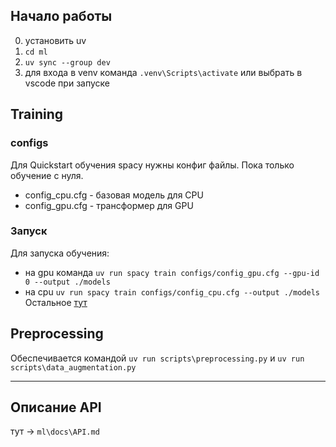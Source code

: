 ## Начало работы
0) установить uv
1) `cd ml`
2) `uv sync --group dev`
3) для входа в venv команда `.venv\Scripts\activate` или выбрать в vscode при запуске

## Training
### configs
Для Quickstart обучения spacy нужны конфиг файлы.
Пока только обучение с нуля.
- config_cpu.cfg - базовая модель для CPU
- config_gpu.cfg - трансформер для GPU

### Запуск
Для запуска обучения:
- на gpu команда `uv run spacy train configs/config_gpu.cfg --gpu-id 0 --output ./models`
- на cpu `uv run spacy train configs/config_cpu.cfg --output ./models`
Остальное [тут](https://spacy.io/usage/training)

## Preprocessing
Обеспечивается командой `uv run scripts\preprocessing.py` и `uv run scripts\data_augmentation.py`

---

## Описание API
тут -> `ml\docs\API.md`